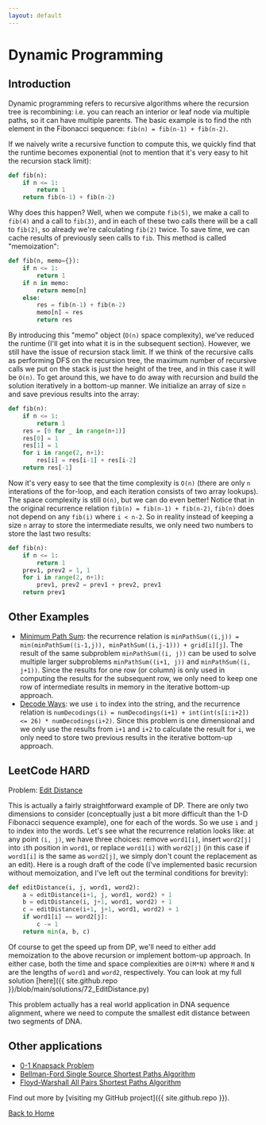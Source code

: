 ```yaml
---
layout: default
---
```


# Dynamic Programming

## Introduction
Dynamic programming refers to recursive algorithms where the recursion tree is recombining: i.e. you can reach an interior or leaf node via multiple paths, so it can have multiple parents. The basic example is to find the nth element in the Fibonacci sequence: `fib(n) = fib(n-1) + fib(n-2)`.

If we naively write a recursive function to compute this, we quickly find that the runtime becomes exponential (not to mention that it's very easy to hit the recursion stack limit):
```python
def fib(n):
    if n <= 1:
        return 1
    return fib(n-1) + fib(n-2)
```

Why does this happen? Well, when we compute `fib(5)`, we make a call to `fib(4)` and a call to `fib(3)`, and in each of these two calls there will be a call to `fib(2)`, so already we're calculating `fib(2)` twice. To save time, we can cache results of previously seen calls to `fib`. This method is called "memoization":
```python
def fib(n, memo={}):
    if n <= 1:
        return 1
    if n in memo:
        return memo[n]
    else:
        res = fib(n-1) + fib(n-2)
        memo[n] = res
        return res
```

By introducing this "memo" object (`O(n)` space complexity), we've reduced the runtime (I'll get into what it is in the subsequent section). However, we still have the issue of recursion stack limit. If we think of the recursive calls as performing DFS on the recursion tree, the maximum number of recursive calls we put on the stack is just the height of the tree, and in this case it will be `O(n)`. To get around this, we have to do away with recursion and build the solution iteratively in a bottom-up manner. We initialize an array of size `n` and save previous results into the array:
```python
def fib(n):
    if n <= 1:
        return 1
    res = [0 for _ in range(n+1)]
    res[0] = 1
    res[1] = 1
    for i in range(2, n+1):
        res[i] = res[i-1] + res[i-2]
    return res[-1]
```

Now it's very easy to see that the time complexity is `O(n)` (there are only `n` interations of the for-loop, and each iteration consists of two array lookups). The space complexity is still `O(n)`, but we can do even better! Notice that in the original recurrence relation `fib(n) = fib(n-1) + fib(n-2)`, `fib(n)` does not depend on any `fib(i)` where `i < n-2`. So in reality instead of keeping a size `n` array to store the intermediate results, we only need two numbers to store the last two results:
```python
def fib(n):
    if n <= 1:
        return 1
    prev1, prev2 = 1, 1
    for i in range(2, n+1):
        prev1, prev2 = prev1 + prev2, prev1
    return prev1
```

## Other Examples
* [Minimum Path Sum](https://leetcode.com/problems/minimum-path-sum/): the recurrence relation is `minPathSum((i,j)) = min(minPathSum((i-1,j)), minPathSum((i,j-1))) + grid[i][j]`. The result of the same subproblem `minPathSum((i, j))` can be used to solve multiple larger subproblems `minPathSum((i+1, j))` and `minPathSum((i, j+1))`. Since the results for one row (or column) is only used in computing the results for the subsequent row, we only need to keep one row of intermediate results in memory in the iterative bottom-up approach.
* [Decode Ways](https://leetcode.com/problems/decode-ways/): we use `i` to index into the string, and the recurrence relation is `numDecodings(i) = numDecodings(i+1) + int(int(s[i:i+2]) <= 26) * numDecodings(i+2)`. Since this problem is one dimensional and we only use the results from `i+1` and `i+2` to calculate the result for `i`, we only need to store two previous results in the iterative bottom-up approach.

## LeetCode HARD
Problem: [Edit Distance](https://leetcode.com/problems/edit-distance/)

This is actually a fairly straightforward example of DP. There are only two dimensions to consider (conceptually just a bit more difficult than the 1-D Fibonacci sequence example), one for each of the words. So we use `i` and `j` to index into the words. Let's see what the recurrence relation looks like:
at any point `(i, j)`, we have three choices: remove `word1[i]`, insert `word2[j]` into `i`th position in `word1`, or replace `word1[i]` with `word2[j]` (in this case if `word1[i]` is the same as `word2[j]`, we simply don't count the replacement as an edit). Here is a rough draft of the code (I've implemented basic recursion without memoization, and I've left out the terminal conditions for brevity):

```python
def editDistance(i, j, word1, word2):
    a = editDistance(i+1, j, word1, word2) + 1
    b = editDistance(i, j+1, word1, word2) + 1
    c = editDistance(i+1, j+1, word1, word2) + 1
    if word1[i] == word2[j]:
        c -= 1
    return min(a, b, c)
```

Of course to get the speed up from DP, we'll need to either add memoization to the above recursion or implement bottom-up approach. In either case, both the time and space complexities are `O(M*N)` where `M` and `N` are the lengths of `word1` and `word2`, respectively. You can look at my full solution [here]({{ site.github.repo }}/blob/main/solutions/72_EditDistance.py)

This problem actually has a real world application in DNA sequence alignment, where we need to compute the smallest edit distance between two segments of DNA.

## Other applications

* [0-1 Knapsack Problem](https://en.wikipedia.org/wiki/Knapsack_problem)
* [Bellman-Ford Single Source Shortest Paths Algorithm](https://en.wikipedia.org/wiki/Bellman%E2%80%93Ford_algorithm)
* [Floyd-Warshall All Pairs Shortest Paths Algorithm](https://en.wikipedia.org/wiki/Floyd%E2%80%93Warshall_algorithm)


Find out more by [visiting my GitHub project]({{ site.github.repo }}).

[Back to Home](index.html)